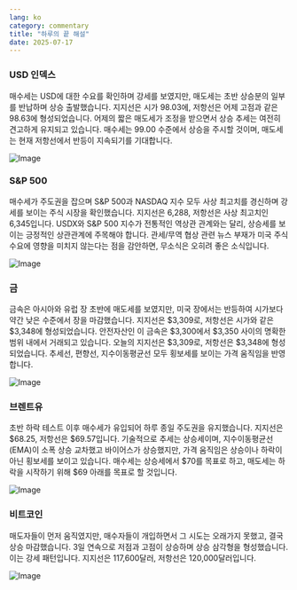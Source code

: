 ```yaml
---
lang: ko
category: commentary
title: "하루의 끝 해설"
date: 2025-07-17
---
```


### USD 인덱스

매수세는 USD에 대한 수요를 확인하며 강세를 보였지만, 매도세는 초반 상승분의 일부를 반납하며 상승 출발했습니다. 지지선은 시가 98.03에, 저항선은 어제 고점과 같은 98.63에 형성되었습니다. 어제의 짧은 매도세가 조정을 받으면서 상승 추세는 여전히 견고하게 유지되고 있습니다. 매수세는 99.00 수준에서 상승을 주시할 것이며, 매도세는 현재 저항선에서 반등이 지속되기를 기대합니다.

![Image](https://markleighedu.github.io/img/Jul-2025/17-Jul-2025/usdindex.jpg)

### S&P 500

매수세가 주도권을 잡으며 S&P 500과 NASDAQ 지수 모두 사상 최고치를 경신하며 강세를 보이는 주식 시장을 확인했습니다. 지지선은 6,288, 저항선은 사상 최고치인 6,345입니다. USDX와 S&P 500 지수가 전통적인 역상관 관계와는 달리, 상승세를 보이는 긍정적인 상관관계에 주목해야 합니다. 관세/무역 협상 관련 뉴스 부재가 미국 주식 수요에 영향을 미치지 않는다는 점을 감안하면, 무소식은 오히려 좋은 소식입니다.

![Image](https://markleighedu.github.io/img/Jul-2025/17-Jul-2025/sp500.jpg)

### 금

금속은 아시아와 유럽 장 초반에 매도세를 보였지만, 미국 장에서는 반등하여 시가보다 약간 낮은 수준에서 장을 마감했습니다. 지지선은 $3,309로, 저항선은 시가와 같은 $3,348에 형성되었습니다. 안전자산인 이 금속은 $3,300에서 $3,350 사이의 명확한 범위 내에서 거래되고 있습니다. 오늘의 지지선은 $3,309로, 저항선은 $3,348에 형성되었습니다. 추세선, 편향선, 지수이동평균선 모두 횡보세를 보이는 가격 움직임을 반영합니다.

![Image](https://markleighedu.github.io/img/Jul-2025/17-Jul-2025/gold.jpg)

### 브렌트유

초반 하락 테스트 이후 매수세가 유입되어 하루 종일 주도권을 유지했습니다. 지지선은 $68.25, 저항선은 $69.57입니다. 기술적으로 추세는 상승세이며, 지수이동평균선(EMA)이 소폭 상승 교차했고 바이어스가 상승했지만, 가격 움직임은 상승이나 하락이 아닌 횡보세를 보이고 있습니다. 매수세는 상승세에서 $70를 목표로 하고, 매도세는 하락을 시작하기 위해 $69 아래를 목표로 할 것입니다.

![Image](https://markleighedu.github.io/img/Jul-2025/17-Jul-2025/brentoil.jpg)

### 비트코인

매도자들이 먼저 움직였지만, 매수자들이 개입하면서 그 시도는 오래가지 못했고, 결국 상승 마감했습니다. 3일 연속으로 저점과 고점이 상승하며 상승 삼각형을 형성했습니다. 이는 강세 패턴입니다. 지지선은 117,600달러, 저항선은 120,000달러입니다.

![Image](https://markleighedu.github.io/img/Jul-2025/17-Jul-2025/bitcoin.jpg)

